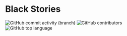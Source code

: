 # Black Stories
<div>
<img alt="GitHub commit activity (branch)" src="https://img.shields.io/github/commit-activity/t/cesar8389/Black-Stories">
<img alt="GitHub contributors" src="https://img.shields.io/github/contributors/cesar8389/Black-Stories">
<img alt="GitHub top language" src="https://img.shields.io/github/languages/top/cesar8389/Black-Stories">
</div>
